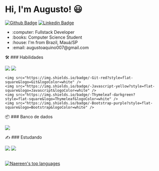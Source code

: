 # Hi, I'm Augusto! :smiley:

[![Github Badge](https://img.shields.io/badge/-Github-000?style=flat-square&logo=Github&logoColor=white&link=https://github.com/Augusto-Calisto)](https://github.com/Augusto-Calisto)
[![Linkedin Badge](https://img.shields.io/badge/-LinkedIn-blue?style=flat-square&logo=Linkedin&logoColor=white&link=https://www.linkedin.com/in/augusto-calisto-27b899195/)](https://www.linkedin.com/in/augusto-calisto-27b899195/)

<div>
  <ul>
    <li> :computer: Fullstack Developer </li>
    <li> :books: Computer Science Student </li>
    <li> :house: I'm from Brazil, Mauá/SP </li>
    <li> :email: augustoaquino007@gmail.com </li>
  <ul>
</div>

:hammer_and_wrench: ### Habilidades

<div>
  <span> 
    <img src="https://img.shields.io/badge/-Java-orange?style=flat-square&logo=Java&logoColor=white" />
    <img src="https://img.shields.io/badge/-SpringBoot-green?style=flat-square&logo=Spring&logoColor=white" />
    
    <img src="https://img.shields.io/badge/-Git-red?style=flat-square&logo=Git&logoColor=white" />
    <img src="https://img.shields.io/badge/-Javascript-yellow?style=flat-square&logo=Javascript&logoColor=white" />
    <img src="https://img.shields.io/badge/-Thymeleaf-darkgreen?style=flat-square&logo=Thymeleaf&logoColor=white" />
    <img src="https://img.shields.io/badge/-Bootstrap-purple?style=flat-square&logo=Bootstrap&logoColor=white" />
  </span>
</div>
    
:package: ### Banco de dados
<div>
  <span>
    <img src="https://img.shields.io/badge/-MySQL-blue?style=flat-square&logo=MySQL&logoColor=white" />
  </span>
</div>

:writing_hand: ### Estudando

<div>
  <span>
    <img src="https://img.shields.io/badge/Vue.js-35495E?style=flat-square&logo=vue.js&logoColor=4FC08D" />
    <img src="https://img.shields.io/badge/-Selenium-gray?style=flat-square&logo=Selenium&logoColor=white" />
  </span>
</div> <br/>

[![Naereen's top languages](https://github-readme-stats.vercel.app/api/top-langs/?username=Augusto-Calisto&theme=blue-green)](https://github.com/Augusto-Calisto/github-readme-stats)

<!--
### Hi there 👋

**Augusto-Calisto/Augusto-Calisto** is a ✨ _special_ ✨ repository because its `README.md` (this file) appears on your GitHub profile.

Here are some ideas to get you started:

- 🔭 I’m currently working on ...
- 🌱 I’m currently learning ...
- 👯 I’m looking to collaborate on ...
- 🤔 I’m looking for help with ...
- 💬 Ask me about ...
- 📫 How to reach me: ...
- 😄 Pronouns: ...
- ⚡ Fun fact: ...
-->

